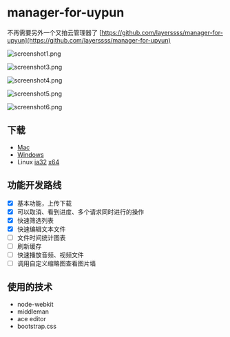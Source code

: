 manager-for-uypun
=====

不再需要另外一个又拍云管理器了 [https://github.com/layerssss/manager-for-upyun](https://github.com/layerssss/manager-for-upyun)

![screenshot1.png](http://micyin.b0.upaiyun.com/manager-for-upyun/screenshot1.png)

![screenshot3.png](http://micyin.b0.upaiyun.com/manager-for-upyun/screenshot3.png)

![screenshot4.png](http://micyin.b0.upaiyun.com/manager-for-upyun/screenshot4.png)

![screenshot5.png](http://micyin.b0.upaiyun.com/manager-for-upyun/screenshot5.png)

![screenshot6.png](http://micyin.b0.upaiyun.com/manager-for-upyun/screenshot6.png)

下载
------

* [Mac](http://micyin.b0.upaiyun.com/manager-for-upyun/manager-for-upyun-0.0.1-osx.zip)
* [Windows](http://micyin.b0.upaiyun.com/manager-for-upyun/manager-for-upyun-0.0.1-win32.zip)
* Linux [ia32](http://micyin.b0.upaiyun.com/manager-for-upyun/manager-for-upyun-0.0.1-linux-ia32.zip) [x64](http://micyin.b0.upaiyun.com/manager-for-upyun/manager-for-upyun-0.0.1-linux-x64.zip)

功能开发路线
------

- [x] 基本功能，上传下载
- [x] 可以取消、看到进度、多个请求同时进行的操作
- [x] 快速筛选列表
- [x] 快速编辑文本文件
- [ ] 文件时间统计图表
- [ ] 刷新缓存
- [ ] 快速播放音频、视频文件
- [ ] 调用自定义缩略图查看图片墙

使用的技术
------

* node-webkit
* middleman
* ace editor
* bootstrap.css

